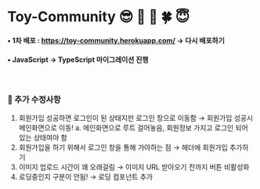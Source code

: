 # Toy-Community 😎 🔫 📸 🍀 😇 


#### • 1차 배포 : https://toy-community.herokuapp.com/  → 다시 배포하기
#### • JavaScript → TypeScript 마이그레이션 진행
<br/>

### 🚀 추가 수정사항
1. 회원가입 성공하면 로그인이 된 상태지만 로그인 창으로 이동함 → 회원가입 성공시 메인화면으로 이동!
    a. 메인화면으로 루트 걸어놓음, 회원정보 가지고 로그인 되어있는 상태여야 함
2. 회원가입을 하기 위해서 로그인 창을 통해 가야하는 점 → 헤더에 회원가입 추가하기
3. 이미지 업로드 시간이 꽤 오래걸림 → 이미지 URL 받아오기 전까지 버튼 비활성화
4. 로딩중인지 구분이 안됨! → 로딩 컴포넌트 추가 

